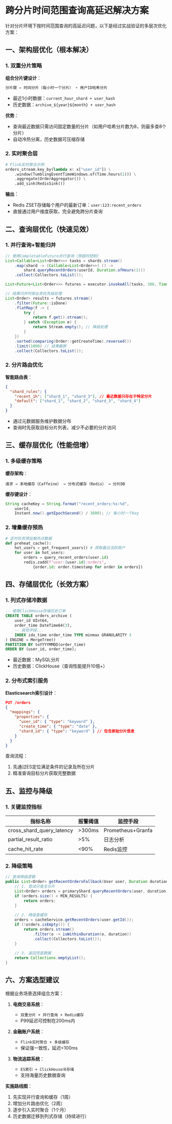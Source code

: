 # 跨分片时间范围查询高延迟解决方案

针对分片环境下按时间范围查询的高延迟问题，以下是经过实战验证的多层次优化方案：

## 一、架构层优化（根本解决）

### 1. 双重分片策略
**组合分片键设计**：
```sql
分片键 = 时间分片（每小时一个分片） + 用户ID哈希分片
```
- 最近1小时数据：`current_hour_shard + user_hash`
- 历史数据：`archive_${year}${month} + user_hash`

**优势**：
- 查询最近数据只需访问固定数量的分片（如用户哈希分片数为8，则最多查8个分片）
- 自动冷热分离，历史数据可压缩存储

### 2. 实时聚合层
```python
# Flink实时聚合示例
orders_stream.key_by(lambda x: x["user_id"]) \
    .window(TumblingEventTimeWindows.of(Time.hours(1))) \
    .aggregate(OrderAggregator()) \
    .add_sink(RedisSink())
```
**输出**：
- Redis ZSET存储每个用户的最新订单：`user:123:recent_orders`
- 直接通过用户维度获取，完全避免跨分片查询

## 二、查询层优化（快速见效）

### 1. 并行查询+智能归并
```java
// 使用CompletableFuture并行查询（带超时控制）
List<Callable<List<Order>>> tasks = shards.stream()
    .map(shard -> (Callable<List<Order>>) () -> 
        shard.queryRecentOrders(userId, Duration.ofHours(1)))
    .collect(Collectors.toList());

List<Future<List<Order>>> futures = executor.invokeAll(tasks, 300, TimeUnit.MILLISECONDS);

// 结果归并时按业务优先级处理
List<Order> results = futures.stream()
    .filter(Future::isDone)
    .flatMap(f -> {
        try {
            return f.get().stream();
        } catch (Exception e) {
            return Stream.empty(); // 降级处理
        }
    })
    .sorted(comparing(Order::getCreateTime).reversed())
    .limit(1000) // 结果截断
    .collect(Collectors.toList());
```

### 2. 分片路由优化
**智能路由表**：
```json
{
  "shard_rules": {
    "recent_1h": ["shard_1", "shard_3"], // 最近数据只存在于特定分片
    "default": ["shard_1", "shard_2", "shard_3", "shard_4"]
  }
}
```
- 通过元数据服务维护数据分布
- 查询时先获取目标分片列表，减少不必要的分片访问

## 三、缓存层优化（性能倍增）

### 1. 多级缓存策略
**缓存架构**：
```
请求 → 本地缓存（Caffeine） → 分布式缓存（Redis） → 分片DB
```

**缓存键设计**：
```java
String cacheKey = String.format("recent_orders:%s:%d", 
    userId, 
    Instant.now().getEpochSecond() / 3600); // 每小时一个key
```

### 2. 增量缓存预热
```python
# 定时任务预加载热点数据
def preheat_cache():
    hot_users = get_frequent_users() # 获取最近活跃用户
    for user in hot_users:
        orders = query_recent_orders(user.id)
        redis.zadd(f"user:{user.id}:orders", 
            {order.id: order.timestamp for order in orders})
```

## 四、存储层优化（长效方案）

### 1. 列式存储冷数据
```sql
-- 使用ClickHouse存储历史订单
CREATE TABLE orders_archive (
    user_id UInt64,
    order_time DateTime64(3),
    -- 其他字段...
    INDEX idx_time order_time TYPE minmax GRANULARITY 3
) ENGINE = MergeTree()
PARTITION BY toYYYYMMDD(order_time)
ORDER BY (user_id, order_time);
```
- 最近数据：MySQL分片
- 历史数据：ClickHouse（查询性能提升10倍+）

### 2. 分布式索引服务
**Elasticsearch索引设计**：
```json
PUT /orders
{
  "mappings": {
    "properties": {
      "user_id": { "type": "keyword" },
      "create_time": { "type": "date" },
      "shard_id": { "type": "keyword" } // 包含原始分片信息
    }
  }
}
```
查询流程：
1. 先通过ES定位满足条件的记录及所在分片
2. 精准查询目标分片获取完整数据

## 五、监控与降级

### 1. 关键监控指标
| 指标名称                  | 报警阈值 | 监控手段          |
| ------------------------- | -------- | ----------------- |
| cross_shard_query_latency | >300ms   | Prometheus+Granfa |
| partial_result_ratio      | >5%      | 日志分析          |
| cache_hit_rate            | <90%     | Redis监控         |

### 2. 降级策略
```java
// 查询降级逻辑
public List<Order> getRecentOrdersFallback(User user, Duration duration) {
    // 1. 尝试只查主分片
    List<Order> orders = primaryShard.queryRecentOrders(user, duration);
    if (orders.size() > MIN_RESULTS) {
        return orders;
    }
    
    // 2. 降级查缓存
    orders = cacheService.getRecentOrders(user.getId());
    if (!orders.isEmpty()) {
        return orders.stream()
            .filter(o -> isWithinDuration(o, duration))
            .collect(Collectors.toList());
    }
    
    // 3. 返回兜底数据
    return Collections.emptyList();
}
```

## 六、方案选型建议

根据业务场景选择组合方案：

1. **电商交易系统**：
   - `双重分片 + 并行查询 + Redis缓存`
   - P99延迟可控制在200ms内

2. **金融账户系统**：
   - `Flink实时聚合 + 多级缓存`
   - 保证强一致性，延迟<100ms

3. **物流追踪系统**：
   - `ES索引 + ClickHouse冷存储`
   - 支持海量历史数据查询

**实施路线图**：
1. 先实现并行查询和缓存（1周）
2. 增加分片路由优化（2周）
3. 逐步引入实时聚合（1个月）
4. 历史数据迁移到列式存储（持续进行）